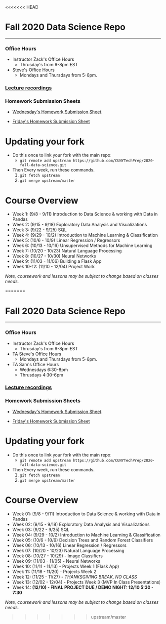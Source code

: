 <<<<<<< HEAD
# Fall 2020 Data Science Repo
---

### Office Hours
* Instructor Zack's Office Hours
	* Thrusday's from 6-8pm EST
* Steve's Office Hours
	* Mondays and Thursdays from 5-6pm.

### [Lecture recordings](https://bit.ly/32vdYBn)


### Homework Submission Sheets
* [Wednesday's Homework Submission Sheet](https://docs.google.com/spreadsheets/d/19mFx4h5Fa1XIIO0Hoodo8AQAnuPxUhFIptNJRAxn_hs/edit?usp=sharing).

* [Friday's Homework Submission Sheet](https://docs.google.com/spreadsheets/d/1K6N3USZtQcBtFgnNo0kRRn1CaGi2HHENZYZxw4xNTkI/edit?usp=sharing)



# Updating your fork
* Do this once to link your fork with the main repo:  
	* `git remote add upstream https://github.com/CUNYTechPrep/2020-fall-data-science.git`
* Then Every week, run these commands.
	1. `git fetch upstream`
	2. `git merge upstream/master`


# Course Overview
* Week 1: (9/8 - 9/11)  Introduction to Data Science & working with Data in Pandas
* Week 2: (9/15 - 9/18)  Exploratory Data Analysis and Visualizations
* Week 3: (9/22 - 9/25)  SQL
* Week 4: (9/29 - 10/2)  Introduction to Machine Learning & Classification
* Week 5: (10/6 - 10/9)  Linear Regression / Regressors
* Week 6: (10/13 - 10/16)  Unsupervised Methods for Machine Learning
* Week 7: (10/20 - 10/23)  Natural Language Processing
* Week 8: (10/27 - 10/30)  Neural Networks
* Week 9: (11/03 - 11/06)  Building a Flask App
* Week 10-12: (11/10 - 12/04)  Project Work


_Note, coursework and lessons may be subject to change based on classes needs._





=======
# Fall 2020 Data Science Repo
---

### Office Hours
* Instructor Zack's Office Hours
	* Thrusday's from 6-8pm EST
* TA Steve's Office Hours
	* Mondays and Thursdays from 5-6pm.
* TA Sam's Office Hours
	* Wednesdays 6:30-8pm
	* Thrusdays 4:30-6pm

### [Lecture recordings](https://bit.ly/32vdYBn)


### Homework Submission Sheets
* [Wednesday's Homework Submission Sheet](https://docs.google.com/spreadsheets/d/19mFx4h5Fa1XIIO0Hoodo8AQAnuPxUhFIptNJRAxn_hs/edit?usp=sharing).

* [Friday's Homework Submission Sheet](https://docs.google.com/spreadsheets/d/1K6N3USZtQcBtFgnNo0kRRn1CaGi2HHENZYZxw4xNTkI/edit?usp=sharing)



# Updating your fork
* Do this once to link your fork with the main repo:  
	* `git remote add upstream https://github.com/CUNYTechPrep/2020-fall-data-science.git`
* Then Every week, run these commands.
	1. `git fetch upstream`
	2. `git merge upstream/master`


# Course Overview
* Week 01: (9/8 - 9/11)  Introduction to Data Science & working with Data in Pandas
* Week 02: (9/15 - 9/18)  Exploratory Data Analysis and Visualizations
* Week 03: (9/22 - 9/25)  SQL
* Week 04: (9/29 - 10/2)  Introduction to Machine Learning & Classification
* Week 05: (10/6 - 10/9)  Decision Trees and Random Forest Classifiers
* Week 06: (10/13 - 10/16)  Linear Regression / Regressors  
* Week 07: (10/20 - 10/23)  Natural Language Processing
* Week 08: (10/27 - 10/29) - Image Classifiers
* Week 09: (11/03 - 11/05) - Neural Networks
* Week 10: (11/11 - 11/13) - Projects Week 1 (Flask App)
* Week 11: (11/18 - 11/20) - Projects Week 2  
* Week 12: (11/25 - 11/27) - _THANKSGIVING BREAK, NO CLASS_
* Week 13: (12/02 - 12/04) - Projects Week 3 (MVP In Class Presentations)
* Week 14: __(12/10) - FINAL PROJECT DUE / DEMO NIGHT: 12/10 5:30 - 7:30__


_Note, coursework and lessons may be subject to change based on classes needs._





>>>>>>> upstream/master
